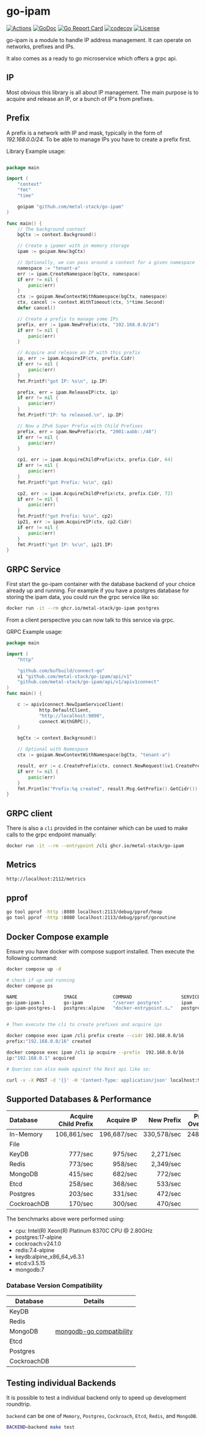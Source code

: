 # go-ipam

[![Actions](https://github.com/metal-stack/go-ipam/actions/workflows/docker.yml/badge.svg?branch=master)](https://github.com/metal-stack/go-ipam/actions)
[![GoDoc](https://godoc.org/github.com/metal-stack/go-ipam?status.svg)](https://godoc.org/github.com/metal-stack/go-ipam)
[![Go Report Card](https://goreportcard.com/badge/github.com/metal-stack/go-ipam)](https://goreportcard.com/report/github.com/metal-stack/go-ipam)
[![codecov](https://codecov.io/gh/metal-stack/go-ipam/branch/master/graph/badge.svg)](https://codecov.io/gh/metal-stack/go-ipam)
[![License](https://img.shields.io/badge/license-MIT-blue.svg)](https://github.com/metal-stack/go-ipam/blob/master/LICENSE)

go-ipam is a module to handle IP address management. It can operate on networks, prefixes and IPs.

It also comes as a ready to go microservice which offers a grpc api.

## IP

Most obvious this library is all about IP management. The main purpose is to acquire and release an IP, or a bunch of
IP's from prefixes.

## Prefix

A prefix is a network with IP and mask, typically in the form of *192.168.0.0/24*. To be able to manage IPs you have to create a prefix first.

Library Example usage:

```go

package main

import (
    "context"
    "fmt"
    "time"

    goipam "github.com/metal-stack/go-ipam"
)

func main() {
    // The background context
    bgCtx := context.Background()

    // Create a ipamer with in memory storage
    ipam := goipam.New(bgCtx)

    // Optionally, we can pass around a context for a given namespace
    namespace := "tenant-a"
    err := ipam.CreateNamespace(bgCtx, namespace)
    if err != nil {
        panic(err)
    }
    ctx := goipam.NewContextWithNamespace(bgCtx, namespace)
    ctx, cancel := context.WithTimeout(ctx, 5*time.Second)
    defer cancel()

    // Create a prefix to manage some IPs
    prefix, err := ipam.NewPrefix(ctx, "192.168.0.0/24")
    if err != nil {
        panic(err)
    }

    // Acquire and release an IP with this prefix
    ip, err := ipam.AcquireIP(ctx, prefix.Cidr)
    if err != nil {
        panic(err)
    }
    fmt.Printf("got IP: %s\n", ip.IP)

    prefix, err = ipam.ReleaseIP(ctx, ip)
    if err != nil {
        panic(err)
    }
    fmt.Printf("IP: %s released.\n", ip.IP)

    // Now a IPv6 Super Prefix with Child Prefixes
    prefix, err = ipam.NewPrefix(ctx, "2001:aabb::/48")
    if err != nil {
        panic(err)
    }

    cp1, err := ipam.AcquireChildPrefix(ctx, prefix.Cidr, 64)
    if err != nil {
        panic(err)
    }
    fmt.Printf("got Prefix: %s\n", cp1)

    cp2, err := ipam.AcquireChildPrefix(ctx, prefix.Cidr, 72)
    if err != nil {
        panic(err)
    }
    fmt.Printf("got Prefix: %s\n", cp2)
    ip21, err := ipam.AcquireIP(ctx, cp2.Cidr)
    if err != nil {
        panic(err)
    }
    fmt.Printf("got IP: %s\n", ip21.IP)
}
```

## GRPC Service

First start the go-ipam container with the database backend of your choice already up and running. For example if you have a postgres database for storing the ipam data, you could run the grpc service like so:

```bash
docker run -it --rm ghcr.io/metal-stack/go-ipam postgres
```

From a client perspective you can now talk to this service via grpc.

GRPC Example usage:

```go
package main

import (
    "http"

    "github.com/bufbuild/connect-go"
    v1 "github.com/metal-stack/go-ipam/api/v1"
    "github.com/metal-stack/go-ipam/api/v1/apiv1connect"
)
func main() {

    c := apiv1connect.NewIpamServiceClient(
            http.DefaultClient,
            "http://localhost:9090",
            connect.WithGRPC(),
    )

    bgCtx := context.Background()

    // Optional with Namespace
    ctx := goipam.NewContextWithNamespace(bgCtx, "tenant-a")

    result, err := c.CreatePrefix(ctx, connect.NewRequest(&v1.CreatePrefixRequest{Cidr: "192.168.0.0/16",}))
    if err != nil {
        panic(err)
    }
    fmt.Println("Prefix:%q created", result.Msg.GetPrefix().GetCidr())
}
```

## GRPC client

There is also a `cli` provided in the container which can be used to make calls to the grpc endpoint manually:

```bash
docker run -it --rm --entrypoint /cli ghcr.io/metal-stack/go-ipam
```

## Metrics

```bash
http://localhost:2112/metrics
```

## pprof

```bash
go tool pprof -http :8080 localhost:2113/debug/pprof/heap
go tool pprof -http :8080 localhost:2113/debug/pprof/goroutine
```

## Docker Compose example

Ensure you have docker with compose support installed. Then execute the following command:

```bash
docker compose up -d

# check if up and running
docker compose ps

NAME                 IMAGE             COMMAND                  SERVICE    CREATED          STATUS                    PORTS
go-ipam-ipam-1       go-ipam           "/server postgres"       ipam       14 seconds ago   Up 13 seconds (healthy)   0.0.0.0:9090->9090/tcp, :::9090->9090/tcp
go-ipam-postgres-1   postgres:alpine   "docker-entrypoint.s…"   postgres   8 minutes ago    Up 13 seconds             5432/tcp


# Then execute the cli to create prefixes and acquire ips

docker compose exec ipam /cli prefix create --cidr 192.168.0.0/16
prefix:"192.168.0.0/16" created

docker compose exec ipam /cli ip acquire --prefix  192.168.0.0/16
ip:"192.168.0.1" acquired

# Queries can also made against the Rest api like so:

curl -v -X POST -d '{}' -H 'Content-Type: application/json' localhost:9090/api.v1.IpamService/ListPrefixes
```

## Supported Databases & Performance

| Database    | Acquire Child Prefix |  Acquire IP |  New Prefix | Prefix Overlap | Production-Ready | Geo-Redundant |
|:------------|---------------------:|------------:|------------:|---------------:|:-----------------|:--------------|
| In-Memory   |          106,861/sec | 196,687/sec | 330,578/sec |        248/sec | N                | N             |
| File        |                      |             |             |                | N                | N             |
| KeyDB       |              777/sec |     975/sec |   2,271/sec |                | Y                | Y             |
| Redis       |              773/sec |     958/sec |   2,349/sec |                | Y                | N             |
| MongoDB     |              415/sec |     682/sec |     772/sec |                | Y                | Y             |
| Etcd        |              258/sec |     368/sec |     533/sec |                | Y                | N             |
| Postgres    |              203/sec |     331/sec |     472/sec |                | Y                | N             |
| CockroachDB |              170/sec |     300/sec |     470/sec |                | Y                | Y             |

The benchmarks above were performed using:

* cpu: Intel(R) Xeon(R) Platinum 8370C CPU @ 2.80GHz
* postgres:17-alpine
* cockroach:v24.1.0
* redis:7.4-alpine
* keydb:alpine_x86_64_v6.3.1
* etcd:v3.5.15
* mongodb:7

### Database Version Compatibility

| Database    | Details                                                                                                                   |
|-------------|---------------------------------------------------------------------------------------------------------------------------|
| KeyDB       |                                                                                                                           |
| Redis       |                                                                                                                           |
| MongoDB     | [mongodb-go compatibility](https://www.mongodb.com/docs/drivers/go/current/compatibility/#std-label-golang-compatibility) |
| Etcd        |                                                                                                                           |
| Postgres    |                                                                                                                           |
| CockroachDB |                                                                                                                           |

## Testing individual Backends

It is possible to test a individual backend only to speed up development roundtrip.

`backend` can be one of `Memory`, `Postgres`, `Cockroach`, `Etcd`, `Redis`, and `MongoDB`.

```bash
BACKEND=backend make test
```
